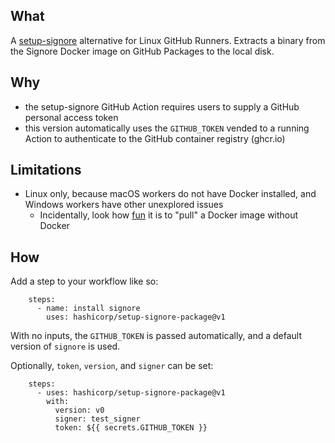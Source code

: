 ## What

A [setup-signore](https://github.com/hashicorp/setup-signore) alternative for Linux GitHub Runners.
Extracts a binary from the Signore Docker image on GitHub Packages to the local disk.

## Why

- the setup-signore GitHub Action requires users to supply a GitHub personal access token
- this version automatically uses the `GITHUB_TOKEN` vended to a running Action to authenticate to the GitHub container registry (ghcr.io)

## Limitations

- Linux only, because macOS workers do not have Docker installed, and Windows workers have other unexplored issues
  - Incidentally, look how [fun](https://github.com/moby/moby/blob/master/contrib/download-frozen-image-v2.sh) it is to "pull" a Docker image without Docker

## How

Add a step to your workflow like so:

```
    steps:
      - name: install signore
        uses: hashicorp/setup-signore-package@v1
```

With no inputs, the `GITHUB_TOKEN` is passed automatically, and a default version of `signore` is used.

Optionally, `token`, `version`, and `signer` can be set:

```
    steps:
      - uses: hashicorp/setup-signore-package@v1
        with:
          version: v0
          signer: test_signer
          token: ${{ secrets.GITHUB_TOKEN }}
```
